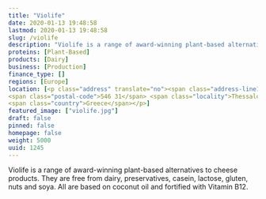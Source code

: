```yaml
---
title: "Violife"
date: 2020-01-13 19:48:58
lastmod: 2020-01-13 19:48:58
slug: /violife
description: "Violife is a range of award-winning plant-based alternatives to cheese products. They are free from dairy, preservatives, casein, lactose, gluten, nuts and soya. All are based on coconut oil and fortified with Vitamin B12."
proteins: [Plant-Based]
products: [Dairy]
business: [Production]
finance_type: []
regions: [Europe]
location: [<p class="address" translate="no"><span class="address-line1">Agiou Dimitriou</span><br>
<span class="postal-code">546 31</span> <span class="locality">Thessaloniki</span><br>
<span class="country">Greece</span></p>]
featured_image: ["violife.jpg"]
draft: false
pinned: false
homepage: false
weight: 5000
uuid: 1245
---
```

<p>Violife is a range of award-winning plant-based alternatives to cheese products. They are free from dairy, preservatives, casein, lactose, gluten, nuts and soya. All are based on coconut oil and fortified with Vitamin B12.</p>
